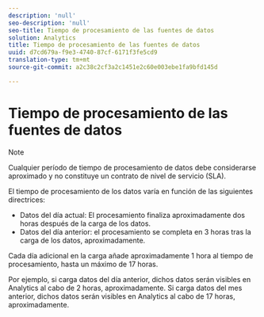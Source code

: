 ```yaml
---
description: 'null'
seo-description: 'null'
seo-title: Tiempo de procesamiento de las fuentes de datos
solution: Analytics
title: Tiempo de procesamiento de las fuentes de datos
uuid: d7cd679a-f9e3-4740-87cf-6171f3fe5cd9
translation-type: tm+mt
source-git-commit: a2c38c2cf3a2c1451e2c60e003ebe1fa9bfd145d

---
```



# Tiempo de procesamiento de las fuentes de datos

>[!Note]
>Cualquier período de tiempo de procesamiento de datos debe considerarse aproximado y no constituye un contrato de nivel de servicio (SLA).

El tiempo de procesamiento de los datos varía en función de las siguientes directrices:

* Datos del día actual: El procesamiento finaliza aproximadamente dos horas después de la carga de los datos.
* Datos del día anterior: el procesamiento se completa en 3 horas tras la carga de los datos, aproximadamente.

Cada día adicional en la carga añade aproximadamente 1 hora al tiempo de procesamiento, hasta un máximo de 17 horas.

Por ejemplo, si carga datos del día anterior, dichos datos serán visibles en Analytics al cabo de 2 horas, aproximadamente. Si carga datos del mes anterior, dichos datos serán visibles en Analytics al cabo de 17 horas, aproximadamente.
